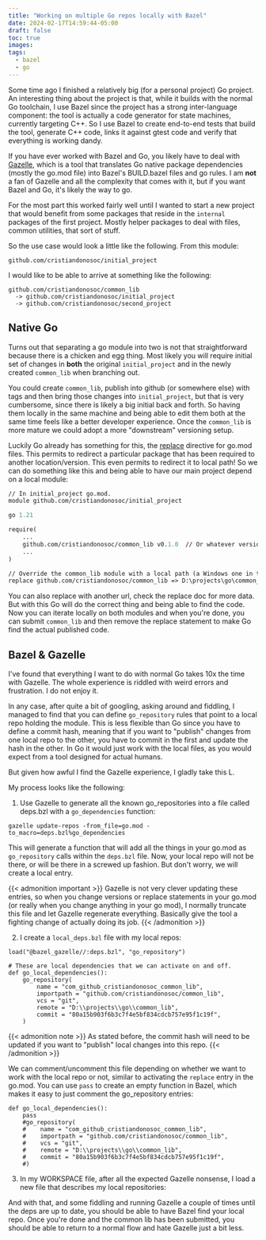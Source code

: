 ```yaml
---
title: "Working on multiple Go repos locally with Bazel"
date: 2024-02-17T14:59:44-05:00
draft: false
toc: true
images:
tags:
  - bazel
  - go
---
```


Some time ago I finished a relatively big (for a personal project) Go project.
An interesting thing about the project is that, while it builds with the normal Go toolchain, I use
Bazel since the project has a strong inter-language component: the tool is actually a code generator
for state machines, currently targeting C++. So I use Bazel to create end-to-end tests that build
the tool, generate C++ code, links it against gtest code and verify that everything is working
dandy.

If you have ever worked with Bazel and Go, you likely have to deal with [Gazelle](https://github.com/bazelbuild/bazel-gazelle),
which is a tool that translates Go native package dependencies (mostly the go.mod file) into Bazel's
BUILD.bazel files and go rules. I am **not** a fan of Gazelle and all the complexity that comes with
it, but if you want Bazel and Go, it's likely the way to go.

For the most part this worked fairly well until I wanted to start a new project that would benefit
from some packages that reside in the `internal` packages of the first project. Mostly helper
packages to deal with files, common utilities, that sort of stuff.

So the use case would look a little like the following. From this module:
```
github.com/cristiandonosoc/initial_project
```

I would like to be able to arrive at something like the following:
```
github.com/cristiandonosoc/common_lib
  -> github.com/cristiandonosoc/initial_project
  -> github.com/cristiandonosoc/second_project
```

## Native Go

Turns out that separating a go module into two is not that straightforward because there is a
chicken and egg thing. Most likely you will require initial set of changes in **both** the original
`initial_project` and in the newly created `common_lib` when branching out.

You could create `common_lib`, publish into github (or somewhere else) with tags and then bring
those changes into `initial_project`, but that is very cumbersome, since there is likely a big
initial back and forth. So having them locally in the same machine and being able to edit them both
at the same time feels like a better developer experience. Once the `common_lib` is more mature we
could adopt a more "downstream" versioning setup.

Luckily Go already has something for this, the [replace](https://go.dev/ref/mod#go-mod-file-replace)
directive for go.mod files. This permits to redirect a particular package that has been required to
another location/version. This even permits to redirect it to local path! So we can do something
like this and being able to have our main project depend on a local module:

```go.mod
// In initial_project go.mod.
module github.com/cristiandonosoc/initial_project

go 1.21

require(
    ...
    github.com/cristiandonosoc/common_lib v0.1.0  // Or whatever version.
    ...
)

// Override the common_lib module with a local path (a Windows one in this case).
replace github.com/cristiandonosoc/common_lib => D:\projects\go\common_lib
```

You can also replace with another url, check the replace doc for more data. But with this Go will
do the correct thing and being able to find the code. Now you can iterate locally on both modules
and when you're done, you can submit `common_lib` and then remove the replace statement to make Go
find the actual published code.

## Bazel & Gazelle

I've found that everything I want to do with normal Go takes 10x the time with Gazelle. The whole
experience is riddled with weird errors and frustration. I do not enjoy it.

In any case, after quite a bit of googling, asking around and fiddling, I managed to find that you
can define `go_repository` rules that point to a local repo holding the module. This is less
flexible than Go since you have to define a commit hash, meaning that if you want to "publish"
changes from one local repo to the other, you have to commit in the first and update the hash in the
other. In Go it would just work with the local files, as you would expect from a tool designed for
actual humans.

But given how awful I find the Gazelle experience, I gladly take this L.


My process looks like the following:

1. Use Gazelle to generate all the known go_repositories into a file called deps.bzl with a
   `go_dependencies` function:

```
gazelle update-repos -from_file=go.mod -to_macro=deps.bzl%go_dependencies
```

This will generate a function that will add all the things in your go.mod as `go_repository` calls
within the `deps.bzl` file. Now, your local repo will not be there, or will be there in a screwed
up fashion. But don't worry, we will create a local entry.

{{< admonition important >}}
Gazelle is not very clever updating these entries, so when you change versions or replace statements
in your go.mod (or really when you change anything in your go mod), I normally truncate this file
and let Gazelle regenerate everything. Basically give the tool a fighting change of actually doing
its job.
{{< /admonition >}}


2. I create a `local_deps.bzl` file with my local repos:

```bzl
load("@bazel_gazelle//:deps.bzl", "go_repository")

# These are local dependencies that we can activate on and off.
def go_local_dependencies():
    go_repository(
        name = "com_github_cristiandonosoc_common_lib",
        importpath = "github.com/cristiandonosoc/common_lib",
        vcs = "git",
        remote = "D:\\projects\\go\\common_lib",
        commit = "80a15b903f6b3c7f4e5bf834cdcb757e95f1c19f",
    )

```

{{< admonition note >}}
As stated before, the commit hash will need to be updated if you want to "publish" local changes
into this repo.
{{< /admonition >}}

We can comment/uncomment this file depending on whether we want to work with the local repo or not,
similar to activating the `replace` entry in the go.mod. You can use `pass` to create an empty
function in Bazel, which makes it easy to just comment the go_repository entries:

```bzl
def go_local_dependencies():
    pass
    #go_repository(
    #    name = "com_github_cristiandonosoc_common_lib",
    #    importpath = "github.com/cristiandonosoc/common_lib",
    #    vcs = "git",
    #    remote = "D:\\projects\\go\\common_lib",
    #    commit = "80a15b903f6b3c7f4e5bf834cdcb757e95f1c19f",
    #)
```

3. In my WORKSPACE file, after all the expected Gazelle nonsense, I load a new file that describes
my local repositories:

And with that, and some fiddling and running Gazelle a couple of times until the deps are up to
date, you should be able to have Bazel find your local repo. Once you're done and the common lib has
been submitted, you should be able to return to a normal flow and hate Gazelle just a bit less.
